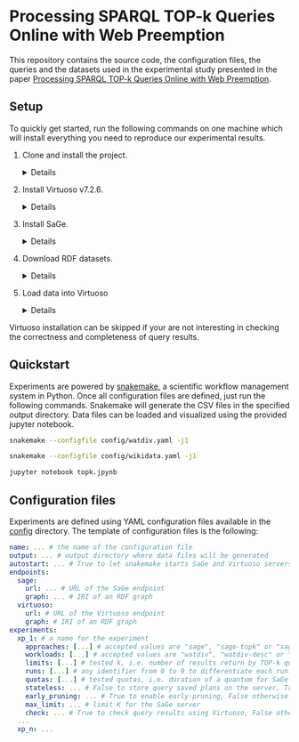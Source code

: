 # Processing SPARQL TOP-k Queries Online with Web Preemption

This repository contains the source code, the configuration files, the queries and the datasets used in the experimental study presented in the paper [Processing SPARQL TOP-k Queries Online with Web Preemption](...).

## Setup

To quickly get started, run the following commands on one machine which will install everything you need to reproduce our experimental results.

1. Clone and install the project.
    
    <details>
    <summary>Details</summary>
    <br>

    ```bash
    git clone https://github.com/SaGeTOPK/sage-topk-experiments.git topk
    cd topk

    conda env create -f environment.yml
    conda activate topk
    ```

    </details>


2. Install Virtuoso v7.2.6.
    
    <details>
    <summary>Details</summary>
    <br>

    ```bash
    # In the main directory of the github repository
    wget https://github.com/openlink/virtuoso-opensource/releases/download/v7.2.6.1/virtuoso-opensource-7.2.6.tar.gz
    tar -zxvf virtuoso-opensource-7.2.6.tar.gz

    cd virtuoso-opensource-7.2.6
    ./configure
    make
    make install
    ```
  
    To run the experiments, the bin directory of Virtuoso must be defined in your PATH variable.

    </details>
    

3. Install SaGe.
    
    <details>
    <summary>Details</summary>
    <br>

    ```bash
    # In the main directory of the github repository
    git clone https://github.com/SaGeTOPK/sage-engine.git

    cd sage-engine    
    poetry install --extras "hdt"
    ```

    </details>
    

4. Download RDF datasets.
    
    <details>
    <summary>Details</summary>
    <br>

    ```bash
    # In the main directory of the github repository
    pip install gdown
    gdown https://drive.google.com/uc?id=1a-HxE-PxrwWBW70CDvAYeCTJTDPl45R0
    tar -zxvf datasets.tar.gz
    ```

    </details>
    
    
5. Load data into Virtuoso

    <details>
    <summary>Details</summary>
    <br>

    ```bash
    isql "EXEC=ld_dir('datasets', '*.nt', 'http://example.com/datasets/default');"
    isql "EXEC=rdf_loader_run();"
    isql "EXEC=checkpoint;"
    ```
  
    </details>
    
Virtuoso installation can be skipped if your are not interesting in checking the correctness and completeness of query results.

## Quickstart

Experiments are powered by [snakemake](https://snakemake.readthedocs.io/en/stable), a scientific workflow management system in Python. Once all configuration files are defined, just run the following commands. Snakemake will generate the CSV files in the specified output directory. Data files can be loaded and visualized using the provided jupyter notebook.

```bash
snakemake --configfile config/watdiv.yaml -j1

snakemake --configfile config/wikidata.yaml -j1

jupyter notebook topk.jpynb
```

## Configuration files

Experiments are defined using YAML configuration files available in the [config](config) directory. The template of configuration files is the following:

```yaml
name: ... # the name of the configuration file
output: ... # output directory where data files will be generated
autostart: ... # True to let snakemake starts SaGe and Virtuoso servers, False otherwise
endpoints:
  sage:
    url: ... # URL of the SaGe endpoint
    graph: ... # IRI of an RDF graph
  virtuoso:
    url: # URL of the Virtuoso endpoint
    graph: # IRI of an RDF graph
experiments:
  xp_1: # a name for the experiment
    approaches: [...] # accepted values are "sage", "sage-topk" or "sage-partial-topk"
    workloads: [...] # accepted values are "watdiv", "watdiv-desc" or "wikidata"
    limits: [...] # tested k, i.e. number of results return by TOP-k queries
    runs: [...] # any identifier from 0 to 9 to differentiate each run. The mean of the runs will be computed later...
    quotas: [...] # tested quotas, i.e. duration of a quantum for SaGe
    stateless: ... # False to store query saved plans on the server, True otherwise
    early_pruning: ... # True to enable early-pruning, False otherwise
    max_limit: ... # limit K for the SaGe server
    check: ... # True to check query results using Virtuoso, False otherwise
  ...
  xp_n: ...
```